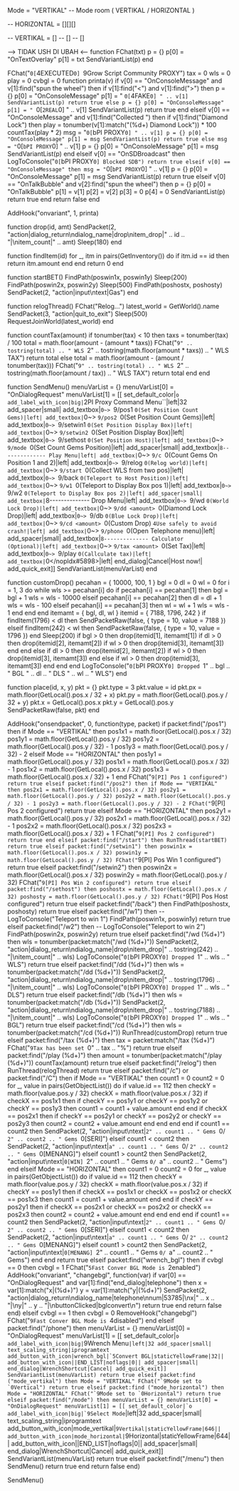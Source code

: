 Mode = "VERTIKAL" -- Mode room ( VERTIKAL / HORIZONTAL )

--             HORIZONTAL = [][][]

--             VERTIKAL =   []
--                          []
--                          []









-->             TIDAK USH DI UBAH              <--
function FChat(txt)
  p = {}
  p[0] = "OnTextOverlay"
  p[1] = txt
  SendVariantList(p)
end

FChat("`0[`4EXECUTED`0] `9Grow Script Community PROXY")
tax = 0
wls = 0
play = 0
cvbgl = 0
function printa(v)
  if v[0] == "OnConsoleMessage" and v[1]:find("spun the wheel") then
    if v[1]:find("<") and v[1]:find(">") then
      p = {}
      p[0] = "OnConsoleMessage"
      p[1] = " `0[`4FAKE`0] " .. v[1]
      SendVariantList(p)
      return true
    else
      p = {}
      p[0] = "OnConsoleMessage"
      p[1] = " `0[`2REAL`0] " .. v[1]
      SendVariantList(p)
      return true
    end
  elseif v[0] == "OnConsoleMessage" and v[1]:find("Collected ") then
    if v[1]:find("Diamond Lock") then
      play = tonumber(v[1]:match("(%d+) Diamond Lock")) * 100
      countTax(play * 2)
      msg = "`0[`bPI PROXY`0] " .. v[1]
      p = {}
      p[0] = "OnConsoleMessage"
      p[1] = msg
      SendVariantList(p)
      return true
    else
      msg = "`0[`bPI PROXY`0] " .. v[1]
      p = {}
      p[0] = "OnConsoleMessage"
      p[1] = msg
      SendVariantList(p)
    end
  elseif v[0] == "OnSDBroadcast" then
    LogToConsole("`0[`bPI PROXY`0] Blocked SDB")
    return true
  elseif v[0] == "OnConsoleMessage" then
    msg = "`0[`bPI PROXY`0] " .. v[1]
    p = {}
    p[0] = "OnConsoleMessage"
    p[1] = msg
    SendVariantList(p)
    return true
  elseif v[0] == "OnTalkBubble" and v[2]:find("spun the wheel") then
    p = {}
    p[0] = "OnTalkBubble"
    p[1] = v[1]
    p[2] = v[2]
    p[3] = 0
    p[4] = 0
    SendVariantList(p)
    return true
  end
  return false
end

AddHook("onvariant", 1, printa)


function drop(id, amt)
  SendPacket(2, "action|dialog_return\ndialog_name|drop\nitem_drop|" .. id .. "|\nitem_count|" .. amt)
  Sleep(180)
end

function findItem(id)
  for _, itm in pairs(GetInventory()) do
    if itm.id == id then
      return itm.amount
    end
  end
  return 0
end

function startBET()
  FindPath(poswin1x, poswin1y)
  Sleep(200)
  FindPath(poswin2x, poswin2y)
  Sleep(500)
  FindPath(poshostx, poshosty)
  SendPacket(2, "action|input\ntext|Gas")
end

function relogThread()
  FChat("Relog...")
  latest_world = GetWorld().name
  SendPacket(3, "action|quit_to_exit")
  Sleep(500)
  RequestJoinWorld(latest_world)
end

function countTax(amount)
  if tonumber(tax) < 10 then
    taxs = tonumber(tax) / 100
    total = math.floor(amount - (amount * taxs))
    FChat("`9" .. tostring(total) .. " WLS `2" .. tostring(math.floor(amount * taxs)) .. " WLS TAX")
    return total
  else
    total = math.floor(amount - (amount / tonumber(tax)))
    FChat("`9" .. tostring(total) .. " WLS `2" .. tostring(math.floor(amount / tax)) .. " WLS TAX")
    return total
  end
end

function SendMenu()
    menuVarList = {}
    menuVarList[0] = "OnDialogRequest"
    menuVarList[1] = [[
set_default_color|`o
add_label_with_icon|big|`2PI Proxy Command Menu``|left|32
add_spacer|small|
add_textbox|`0~> `9/pos1 `0(Set Position Count Gems)|left|
add_textbox|`0~> `9/pos2 `0(Set Position Count Gems)|left|
add_textbox|`0~> `9/setwin1 `0(Set Position Display Box)|left|
add_textbox|`0~> `9/setwin2 `0(Set Position Display Box)|left|
add_textbox|`0~> `9/sethost `0(Set Position Host)|left|
add_textbox|`0~> `9/mode `0(Set Count Gems Position)|left|
add_spacer|small|
add_textbox|`8-------------- Play Menu|left|
add_textbox|`0~> `9/c `0(Count Gems On Position 1 and 2)|left|
add_textbox|`0~> `9/relog `0(Relog world)|left|
add_textbox|`0~> `9/start `0(Collect WLS from two pos)|left|
add_textbox|`0~> `9/back `0(Teleport to Host Position)|left|
add_textbox|`0~> `9/w1 `0(Teleport to Display Box pos 1)|left|
add_textbox|`0~> `9/w2 `0(Teleport to Display Box pos 2)|left|
add_spacer|small|
add_textbox|`8-------------- Drop Menu|left|
add_textbox|`0~> `9/wd <amount> `0(World Lock Drop)|left|
add_textbox|`0~> `9/dd <amount> `0(Diamond Lock Drop)|left|
add_textbox|`0~> `9/db <amount> `0(Blue Lock Drop)|left|
add_textbox|`0~> `9/cd <amount> `0(Custom Drop) `4Use safely to avoid crash!|left|
add_textbox|`0~> `9/phone `0(Open Telephone menu)|left|
add_spacer|small|
add_textbox|`8-------------- Calculator (Optional)|left|
add_textbox|`0~> `9/tax <amount> `0(Set Tax)|left|
add_textbox|`0~> `9/play <amount> `0(Callculate tax)|left|
add_textbox|`0</nopldx#5898>|left|
end_dialog|Cancel|Host now!|
add_quick_exit]]
    SendVariantList(menuVarList)
end

function customDrop()
  pecahan = { 10000, 100, 1 }
  bgl = 0
  dl = 0
  wl = 0
  for i = 1, 3 do
    while wls >= pecahan[i] do
      if pecahan[i] == pecahan[1] then
        bgl = bgl + 1
        wls = wls - 10000
      elseif pecahan[i] == pecahan[2] then
        dl = dl + 1
        wls = wls - 100
      elseif pecahan[i] == pecahan[3] then
        wl = wl + 1
        wls = wls - 1
      end
    end
  end
  itemamt = { bgl, dl, wl }
  itemid = { 7188, 1796, 242 }
  if findItem(1796) < dl then
    SendPacketRaw(false, { type = 10, value = 7188 })
  elseif findItem(242) < wl then
    SendPacketRaw(false, { type = 10, value = 1796 })
  end
  Sleep(200)
  if bgl > 0 then
    drop(itemid[1], itemamt[1])
    if dl > 0 then
      drop(itemid[2], itemamt[2])
      if wl > 0 then
        drop(itemid[3], itemamt[3])
      end
    end
  else
    if dl > 0 then
      drop(itemid[2], itemamt[2])
      if wl > 0 then
        drop(itemid[3], itemamt[3])
      end
    else
      if wl > 0 then
        drop(itemid[3], itemamt[3])
      end
    end
  end
  LogToConsole("`0[`bPI PROXY`0] Dropped `1" .. bgl .. " BGL " .. dl .. " DLS " .. wl .. " WLS")
end

function place(id, x, y)
  pkt = {}
  pkt.type = 3
  pkt.value = id
  pkt.px = math.floor(GetLocal().pos.x / 32 + x)
  pkt.py = math.floor(GetLocal().pos.y / 32 + y)
  pkt.x = GetLocal().pos.x
  pkt.y = GetLocal().pos.y
  SendPacketRaw(false, pkt)
end

AddHook("onsendpacket", 0, function(type, packet)
  if packet:find("/pos1") then
    if Mode == "VERTIKAL" then
      pos1x1 = math.floor(GetLocal().pos.x / 32)
      pos1y1 = math.floor(GetLocal().pos.y / 32)
      pos1y2 = math.floor(GetLocal().pos.y / 32) - 1
      pos1y3 = math.floor(GetLocal().pos.y / 32) - 2
    elseif Mode == "HORIZONTAL" then
      pos1y1 = math.floor(GetLocal().pos.y / 32)
      pos1x1 = math.floor(GetLocal().pos.x / 32) - 1
      pos1x2 = math.floor(GetLocal().pos.x / 32)
      pos1x3 = math.floor(GetLocal().pos.x / 32) + 1
    end
    FChat("`9[PI] Pos 1 configured")
    return true
  elseif packet:find("/pos2") then
    if Mode == "VERTIKAL" then
      pos2x1 = math.floor(GetLocal().pos.x / 32)
      pos2y1 = math.floor(GetLocal().pos.y / 32)
      pos2y2 = math.floor(GetLocal().pos.y / 32) - 1
      pos2y3 = math.floor(GetLocal().pos.y / 32) - 2
      FChat("`9[PI] Pos 2 configured")
      return true
    elseif Mode == "HORIZONTAL" then
      pos2y1 = math.floor(GetLocal().pos.y / 32)
      pos2x1 = math.floor(GetLocal().pos.x / 32) - 1
      pos2x2 = math.floor(GetLocal().pos.x / 32)
      pos2x3 = math.floor(GetLocal().pos.x / 32) + 1
      FChat("`9[PI] Pos 2 configured")
      return true
    end
  elseif packet:find("/start") then
    RunThread(startBET)
    return true
  elseif packet:find("/setwin1") then
    poswin1x = math.floor(GetLocal().pos.x / 32)
    poswin1y = math.floor(GetLocal().pos.y / 32)
    FChat("`9[PI] Pos Win 1 configured")
    return true
  elseif packet:find("/setwin2") then
    poswin2x = math.floor(GetLocal().pos.x / 32)
    poswin2y = math.floor(GetLocal().pos.y / 32)
    FChat("`9[PI] Pos Win 2 configured")
    return true
  elseif packet:find("/sethost") then
    poshostx = math.floor(GetLocal().pos.x / 32)
    poshosty = math.floor(GetLocal().pos.y / 32)
    FChat("`9[PI] Pos Host configured")
    return true
  elseif packet:find("/back") then
    FindPath(poshostx, poshosty)
    return true
  elseif packet:find("/w1") then
    -- LogToConsole("Teleport to win 1")
    FindPath(poswin1x, poswin1y)
    return true
  elseif packet:find("/w2") then
    -- LogToConsole("Teleport to win 2")
    FindPath(poswin2x, poswin2y)
    return true
  elseif packet:find("/wd (%d+)") then
    wls = tonumber(packet:match("/wd (%d+)"))
    SendPacket(2, "action|dialog_return\ndialog_name|drop\nitem_drop|" .. tostring(242) .. "|\nitem_count|" .. wls)
    LogToConsole("`0[`bPI PROXY`0] Dropped `1" .. wls .. " WLS")
    return true
  elseif packet:find("/dd (%d+)") then
    wls = tonumber(packet:match("/dd (%d+)"))
    SendPacket(2, "action|dialog_return\ndialog_name|drop\nitem_drop|" .. tostring(1796) .. "|\nitem_count|" .. wls)
    LogToConsole("`0[`bPI PROXY`0] Dropped `1" .. wls .. " DLS")
    return true
  elseif packet:find("/db (%d+)") then
    wls = tonumber(packet:match("/db (%d+)"))
    SendPacket(2, "action|dialog_return\ndialog_name|drop\nitem_drop|" .. tostring(7188) .. "|\nitem_count|" .. wls)
    LogToConsole("`0[`bPI PROXY`0] Dropped `1" .. wls .. " BGL")
    return true
  elseif packet:find("/cd (%d+)") then
    wls = tonumber(packet:match("/cd (%d+)"))
    RunThread(customDrop)
    return true
  elseif packet:find("/tax (%d+)") then
    tax = packet:match("/tax (%d+)")
    FChat("`9Tax has been set `0" .. tax .. "%")
    return true
  elseif packet:find("/play (%d+)") then
    amount = tonumber(packet:match("/play (%d+)"))
    countTax(amount)
    return true
  elseif packet:find("/relog") then
    RunThread(relogThread)
    return true
  elseif packet:find("/c") or packet:find("/C") then
    if Mode == "VERTIKAL" then
      count1 = 0
      count2 = 0
      for _, value in pairs(GetObjectList()) do
        if value.id == 112 then
          checkY = math.floor(value.pos.y / 32)
          checkX = math.floor(value.pos.x / 32)
          if checkX == pos1x1 then
            if checkY == pos1y1 or checkY == pos1y2 or checkY == pos1y3 then
              count1 = count1 + value.amount
            end
          end
          if checkX == pos2x1 then
            if checkY == pos2y1 or checkY == pos2y2 or checkY == pos2y3 then
              count2 = count2 + value.amount
            end
          end
        end
      end
      if count1 == count2 then
        SendPacket(2, "action|input\ntext|`2" .. count1 .. " Gems `0/ `2" .. count2 .. " Gems `0[SERI]")
      elseif count1 < count2 then
        SendPacket(2, "action|input\ntext|`a" .. count1 .. " Gems `0/ `2" .. count2 .. " Gems `0[MENANG]")
      elseif count1 > count2 then
        SendPacket(2, "action|input\ntext|`0[WIN] `2" .. count1 .. " Gems `0/ `a" .. count2 .. " Gems")
      end
    elseif Mode == "HORIZONTAL" then
      count1 = 0
      count2 = 0
      for _, value in pairs(GetObjectList()) do
        if value.id == 112 then
          checkY = math.floor(value.pos.y / 32)
          checkX = math.floor(value.pos.x / 32)
          if checkY == pos1y1 then
            if checkX == pos1x1 or checkX == pos1x2 or checkX == pos1x3 then
              count1 = count1 + value.amount
            end
          end
          if checkY == pos2y1 then
            if checkX == pos2x1 or checkX == pos2x2 or checkX == pos2x3 then
              count2 = count2 + value.amount
            end
          end
        end
      end
      if count1 == count2 then
        SendPacket(2, "action|input\ntext|`2" .. count1 .. " Gems `0/ `2" .. count2 .. " Gems `0[SERI]")
      elseif count1 < count2 then
        SendPacket(2, "action|input\ntext|`a" .. count1 .. " Gems `0/ `2" .. count2 .. " Gems `0[MENANG]")
      elseif count1 > count2 then
        SendPacket(2, "action|input\ntext|`0[MENANG] `2" .. count1 .. " Gems `0/ `a" .. count2 .. " Gems")
      end
    end
    return true
  elseif packet:find("wrench_bgl") then
    if cvbgl == 0 then
      cvbgl = 1
      FChat("`5Fast Conver BGL Mode is `2enabled")
      AddHook("onvariant", "changebgl", function(var)
        if var[0] == "OnDialogRequest" and var[1]:find("end_dialog|telephone") then
          x = var[1]:match("x|(%d+)")
          y = var[1]:match("y|(%d+)")
          SendPacket(2,
            "action|dialog_return\ndialog_name|telephone\nnum|53785|\nx|" .. x ..
            "|\ny|" .. y .. "|\nbuttonClicked|bglconvert\n")
          return true
        end
        return false
      end)
    elseif cvbgl == 1 then
      cvbgl = 0
      RemoveHook("changebgl")
      FChat("`9Fast Conver BGL Mode is `4disabled")
    end
  elseif packet:find("/phone") then
    menuVarList = {}
    menuVarList[0] = "OnDialogRequest"
    menuVarList[1] = [[
set_default_color|`o
add_label_with_icon|big|`9Wrench Menu``|left|32
add_spacer|small|
text_scaling_string|iprogramtext
add_button_with_icon|wrench_bgl|`5Convert BGL|staticYellowFrame|32||
add_button_with_icon||END_LIST|noflags|0||
add_spacer|small|
end_dialog|WrenchShortcut|Cancel|
add_quick_exit]]
    SendVariantList(menuVarList)
    return true
  elseif packet:find ("mode_vertikal") then
    Mode = "VERTIKAL"
    FChat("`9Mode set to `0Vertical")
    return true
  elseif packet:find ("mode_horizontal") then
    Mode = "HORIZONTAL"
    FChat("`9Mode set to `0Horizontal")
    return true
  elseif packet:find("/mode") then
    menuVarList = {}
    menuVarList[0] = "OnDialogRequest"
    menuVarList[1] = [[
set_default_color|`o
add_label_with_icon|big|`9Select Mode``|left|32
add_spacer|small|
text_scaling_string|iprogramtext
add_button_with_icon|mode_vertikal|`9Vertikal|staticYellowFrame|646||
add_button_with_icon|mode_horizontal|`9Horizontal|staticYellowFrame|644||
add_button_with_icon||END_LIST|noflags|0||
add_spacer|small|
end_dialog|WrenchShortcut|Cancel|
add_quick_exit]]
    SendVariantList(menuVarList)
    return true
  elseif packet:find("/menu") then
    SendMenu()
    return true
  end
  return false
end)

SendMenu()

